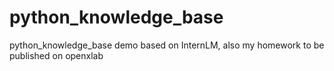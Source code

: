 # python_knowledge_base
python_knowledge_base demo based on InternLM, also my homework to be published on openxlab
